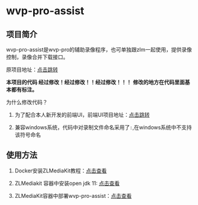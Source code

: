 # wvp-pro-assist

## 项目简介
wvp-pro-assist是wvp-pro的辅助录像程序，也可单独跟zlm一起使用，提供录像控制，录像合并下载接口。 

原项目地址：[点击跳转](https://github.com/648540858/wvp-pro-assist)

**本项目的代码 经过修改！经过修改！！经过修改！！！**
**修改的地方在代码里面基本都有标注。**

为什么修改代码？

1. 为了配合本人新开发的前端UI，前端UI项目地址：[点击跳转](https://github.com/developer-dhd/wvp-antd-ui)

2. 兼容windows系统，代码中对录制文件命名采用了`:`,在windows系统中不支持该符号命名

## 使用方法

1. Docker安装ZLMediaKit教程：[点击查看](https://decoderx.cc/2022/07/01/docker%E5%AE%89%E8%A3%85ZLMediaKit%E6%95%99%E7%A8%8B/)

2. ZLMediakit 容器中安装open jdk 11: [点击查看](https://decoderx.cc/2022/07/01/ZLMediakit%20%E5%AE%B9%E5%99%A8%E4%B8%AD%E5%AE%89%E8%A3%85open%20jdk%2011/)

3. ZLMediaKit容器中部署wvp-pro-assist：[点击查看](https://decoderx.cc/2022/07/01/%E5%9C%A8ZLMediaKit%E5%AE%B9%E5%99%A8%E4%B8%AD%E9%83%A8%E7%BD%B2wvp-pro-assist/)